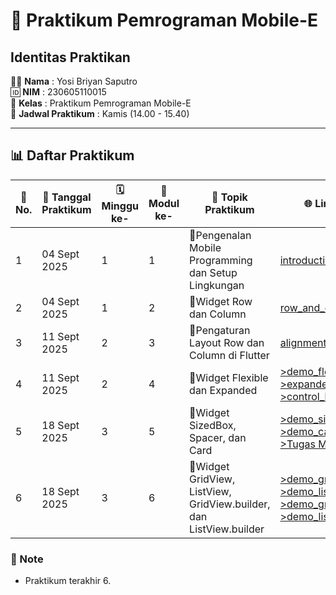 # 📱 Praktikum Pemrograman Mobile-E  

## Identitas Praktikan  
🧑‍💻 **Nama** : Yosi Briyan Saputro  
🆔 **NIM** : 230605110015  
🏫 **Kelas** : Praktikum Pemrograman Mobile-E  
📅 **Jadwal Praktikum** : Kamis (14.00 - 15.40)  

---

## 📊 Daftar Praktikum  

| 🔢 No. | 📅 Tanggal Praktikum | 🗓️ Minggu ke- | 📘 Modul ke- | 🎯 Topik Praktikum | 🌐 Link GitHub   | 📑 Link Laporan   |
| ------ | ------------------- | ------------- | ------------ | ------------------ | --------------   | ---------------   |
| 1      | 04 Sept 2025        |   1           |   1          | 🚀Pengenalan Mobile Programming dan Setup Lingkungan | [introduction](https://github.com/YosiBriyanSaputro/PrakMobile_1_Pengenalan-Mobile-Programming-dan-Setup-Lingkungan)      | [Laporan_1](https://drive.google.com/file/d/1wvVJ9ShcTCiftRmaijc7SM-Ta2a9BtXo/view?usp=sharing)    |
| 2      | 04 Sept 2025        |   1           |   2          | 🚀Widget Row dan Column    | [row_and_column](https://github.com/YosiBriyanSaputro/PrakMobile_2_Widget-Row-dan-Column)      | [Laporan_2](https://drive.google.com/file/d/14W7_yonL5ia4OM4Nw84U5pXeuZEBEzX3/view?usp=sharing)    |
| 3      | 11 Sept 2025        |   2           |   3          | 🚀Pengaturan Layout Row dan Column di Flutter      | [alignment](https://github.com/YosiBriyanSaputro/PrakMobile_3_Pengaturan-Layout-Row-dan-Column-di-Flutter)      | [Laporan_3](https://drive.google.com/file/d/1MGPNaX3I6DdJW4KaIeJLuWqNIJIHsRUJ/view?usp=sharing)    |
| 4      | 11 Sept 2025        |   2           |  4           | 🚀Widget Flexible dan Expanded    | [>demo_flexible](https://github.com/YosiBriyanSaputro/PrakMobile_4-1_Widget-Flexible-dan-Expanded)   <br>  [>expanded](https://github.com/YosiBriyanSaputro/PrakMobile_4-2_Widget-Flexible-dan-Expanded)   <br> [>control_bar](https://github.com/YosiBriyanSaputro/PrakMobile_4-3_Widget-Flexible-dan-Expanded)  | [Laporan_4](https://drive.google.com/file/d/12VI_7SZV0qoFM9j4vpL6nnBxUf5DQgAB/view?usp=sharing)    |
| 5      | 18 Sept 2025        |   3           |  5           | 🚀Widget SizedBox, Spacer, dan Card    | [>demo_sizedbox](https://github.com/YosiBriyanSaputro/PrakMobile_5-1_Widget-SizedBox-Spacer-dan-Card.git)  <br>  [>demo_card](https://github.com/YosiBriyanSaputro/PrakMobile_5-2_Widget-SizedBox-Spacer-dan-Card.git)   <br>  [>Tugas Music](https://github.com/YosiBriyanSaputro/PrakMobile_5-3_Widget-SizedBox-Spacer-dan-Card_Music.git)   | [Laporan_5](https://drive.google.com/file/d/1TLM9ojC1YEQ_rO8ydvXlYrC8lMFhz9oO/view?usp=sharing)    |
| 6      | 18 Sept 2025        |   3           |  6           | 🚀Widget GridView, ListView, GridView.builder, dan ListView.builder    | [>demo_gridview](https://github.com/YosiBriyanSaputro/PrakMobile_6-1_Widget-GridView-ListView-GridView.builder-dan-ListView.builder.git)  <br>   [>demo_listview](https://github.com/YosiBriyanSaputro/PrakMobile_6-2_Widget-GridView-ListView-GridView.builder-dan-ListView.builder.git)  <br>   [>demo_gridview_builder](https://github.com/YosiBriyanSaputro/PrakMobile_6-3_Widget-GridView-ListView-GridView.builder-dan-ListView.builder.git) <br>   [>demo_listview_builder](https://github.com/YosiBriyanSaputro/PrakMobile_6-4_-Widget-GridView-ListView-GridView.builder-dan-ListView.builder_Tugas.git) | [Laporan_6](https://drive.google.com/file/d/1uJtWJ2TSOZa7c5zzfvafnIh428LCADb0/view?usp=sharing)   |


### 📝 Note  
- Praktikum terakhir 6.  
